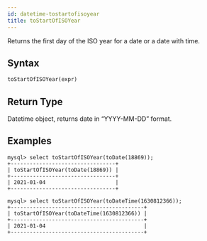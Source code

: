 ```yaml
---
id: datetime-tostartofisoyear
title: toStartOfISOYear
---
```


Returns the first day of the ISO year for a date or a date with time.
## Syntax

```sql
toStartOfISOYear(expr)
```

## Return Type
Datetime object, returns date in “YYYY-MM-DD” format.

## Examples

```
mysql> select toStartOfISOYear(toDate(18869));
+---------------------------------+
| toStartOfISOYear(toDate(18869)) |
+---------------------------------+
| 2021-01-04                      |
+---------------------------------+

mysql> select toStartOfISOYear(toDateTime(1630812366));
+------------------------------------------+
| toStartOfISOYear(toDateTime(1630812366)) |
+------------------------------------------+
| 2021-01-04                               |
+------------------------------------------+
```